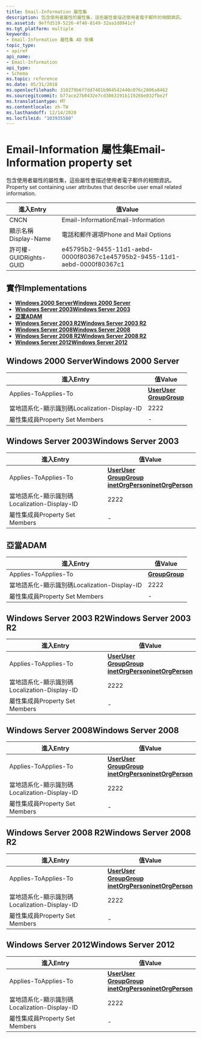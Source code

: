 ```yaml
---
title: Email-Information 屬性集
description: 包含使用者屬性的屬性集，這些屬性會描述使用者電子郵件的相關資訊。
ms.assetid: 9effd519-5226-4f40-8149-32aa1d0941cf
ms.tgt_platform: multiple
keywords:
- Email-Information 屬性集 AD 架構
topic_type:
- apiref
api_name:
- Email-Information
api_type:
- Schema
ms.topic: reference
ms.date: 05/31/2018
ms.openlocfilehash: 310279b6f7dd7481b904542440c076c2006a8462
ms.sourcegitcommit: b77ace27b0432e7cd3863191b11926be032fbe2f
ms.translationtype: MT
ms.contentlocale: zh-TW
ms.lasthandoff: 12/14/2020
ms.locfileid: "103935580"
---
```

# <a name="email-information-property-set"></a><span data-ttu-id="05028-104">Email-Information 屬性集</span><span class="sxs-lookup"><span data-stu-id="05028-104">Email-Information property set</span></span>

<span data-ttu-id="05028-105">包含使用者屬性的屬性集，這些屬性會描述使用者電子郵件的相關資訊。</span><span class="sxs-lookup"><span data-stu-id="05028-105">Property set containing user attributes that describe user email related information.</span></span>



| <span data-ttu-id="05028-106">進入</span><span class="sxs-lookup"><span data-stu-id="05028-106">Entry</span></span> | <span data-ttu-id="05028-107">值</span><span class="sxs-lookup"><span data-stu-id="05028-107">Value</span></span> |
|--------------|--------------------------------------|
| <span data-ttu-id="05028-108">CN</span><span class="sxs-lookup"><span data-stu-id="05028-108">CN</span></span>           | <span data-ttu-id="05028-109">Email-Information</span><span class="sxs-lookup"><span data-stu-id="05028-109">Email-Information</span></span>                    |
| <span data-ttu-id="05028-110">顯示名稱</span><span class="sxs-lookup"><span data-stu-id="05028-110">Display-Name</span></span> | <span data-ttu-id="05028-111">電話和郵件選項</span><span class="sxs-lookup"><span data-stu-id="05028-111">Phone and Mail Options</span></span>               |
| <span data-ttu-id="05028-112">許可權-GUID</span><span class="sxs-lookup"><span data-stu-id="05028-112">Rights-GUID</span></span>  | <span data-ttu-id="05028-113">e45795b2-9455-11d1-aebd-0000f80367c1</span><span class="sxs-lookup"><span data-stu-id="05028-113">e45795b2-9455-11d1-aebd-0000f80367c1</span></span> |



## <a name="implementations"></a><span data-ttu-id="05028-114">實作</span><span class="sxs-lookup"><span data-stu-id="05028-114">Implementations</span></span>

-   [<span data-ttu-id="05028-115">**Windows 2000 Server**</span><span class="sxs-lookup"><span data-stu-id="05028-115">**Windows 2000 Server**</span></span>](#windows-2000-server)
-   [<span data-ttu-id="05028-116">**Windows Server 2003**</span><span class="sxs-lookup"><span data-stu-id="05028-116">**Windows Server 2003**</span></span>](#windows-server-2003)
-   [<span data-ttu-id="05028-117">**亞當**</span><span class="sxs-lookup"><span data-stu-id="05028-117">**ADAM**</span></span>](#adam)
-   [<span data-ttu-id="05028-118">**Windows Server 2003 R2**</span><span class="sxs-lookup"><span data-stu-id="05028-118">**Windows Server 2003 R2**</span></span>](#windows-server-2003-r2)
-   [<span data-ttu-id="05028-119">**Windows Server 2008**</span><span class="sxs-lookup"><span data-stu-id="05028-119">**Windows Server 2008**</span></span>](#windows-server-2008)
-   [<span data-ttu-id="05028-120">**Windows Server 2008 R2**</span><span class="sxs-lookup"><span data-stu-id="05028-120">**Windows Server 2008 R2**</span></span>](#windows-server-2008-r2)
-   [<span data-ttu-id="05028-121">**Windows Server 2012**</span><span class="sxs-lookup"><span data-stu-id="05028-121">**Windows Server 2012**</span></span>](#windows-server-2012)

## <a name="windows-2000-server"></a><span data-ttu-id="05028-122">Windows 2000 Server</span><span class="sxs-lookup"><span data-stu-id="05028-122">Windows 2000 Server</span></span>



| <span data-ttu-id="05028-123">進入</span><span class="sxs-lookup"><span data-stu-id="05028-123">Entry</span></span> | <span data-ttu-id="05028-124">值</span><span class="sxs-lookup"><span data-stu-id="05028-124">Value</span></span> |
|-------------------------|-----------------------------------------------------------------------|
| <span data-ttu-id="05028-125">Applies-To</span><span class="sxs-lookup"><span data-stu-id="05028-125">Applies-To</span></span>              | [<span data-ttu-id="05028-126">**User**</span><span class="sxs-lookup"><span data-stu-id="05028-126">**User**</span></span>](c-user.md)<br/> [<span data-ttu-id="05028-127">**Group**</span><span class="sxs-lookup"><span data-stu-id="05028-127">**Group**</span></span>](c-group.md)<br/> |
| <span data-ttu-id="05028-128">當地語系化-顯示識別碼</span><span class="sxs-lookup"><span data-stu-id="05028-128">Localization-Display-ID</span></span> | <span data-ttu-id="05028-129">22</span><span class="sxs-lookup"><span data-stu-id="05028-129">22</span></span>                                                                    |
| <span data-ttu-id="05028-130">屬性集成員</span><span class="sxs-lookup"><span data-stu-id="05028-130">Property Set Members</span></span>    | \-                                                                    |



## <a name="windows-server-2003"></a><span data-ttu-id="05028-131">Windows Server 2003</span><span class="sxs-lookup"><span data-stu-id="05028-131">Windows Server 2003</span></span>



| <span data-ttu-id="05028-132">進入</span><span class="sxs-lookup"><span data-stu-id="05028-132">Entry</span></span> | <span data-ttu-id="05028-133">值</span><span class="sxs-lookup"><span data-stu-id="05028-133">Value</span></span> |
|-------------------------|---------------------------------------------------------------------------------------------------------------------------|
| <span data-ttu-id="05028-134">Applies-To</span><span class="sxs-lookup"><span data-stu-id="05028-134">Applies-To</span></span>              | [<span data-ttu-id="05028-135">**User**</span><span class="sxs-lookup"><span data-stu-id="05028-135">**User**</span></span>](c-user.md)<br/> [<span data-ttu-id="05028-136">**Group**</span><span class="sxs-lookup"><span data-stu-id="05028-136">**Group**</span></span>](c-group.md)<br/> [<span data-ttu-id="05028-137">**inetOrgPerson**</span><span class="sxs-lookup"><span data-stu-id="05028-137">**inetOrgPerson**</span></span>](c-inetorgperson.md)<br/> |
| <span data-ttu-id="05028-138">當地語系化-顯示識別碼</span><span class="sxs-lookup"><span data-stu-id="05028-138">Localization-Display-ID</span></span> | <span data-ttu-id="05028-139">22</span><span class="sxs-lookup"><span data-stu-id="05028-139">22</span></span>                                                                                                                        |
| <span data-ttu-id="05028-140">屬性集成員</span><span class="sxs-lookup"><span data-stu-id="05028-140">Property Set Members</span></span>    | \-                                                                                                                        |



## <a name="adam"></a><span data-ttu-id="05028-141">亞當</span><span class="sxs-lookup"><span data-stu-id="05028-141">ADAM</span></span>



| <span data-ttu-id="05028-142">進入</span><span class="sxs-lookup"><span data-stu-id="05028-142">Entry</span></span> | <span data-ttu-id="05028-143">值</span><span class="sxs-lookup"><span data-stu-id="05028-143">Value</span></span> |
|-------------------------|-------------------------------------|
| <span data-ttu-id="05028-144">Applies-To</span><span class="sxs-lookup"><span data-stu-id="05028-144">Applies-To</span></span>              | [<span data-ttu-id="05028-145">**Group**</span><span class="sxs-lookup"><span data-stu-id="05028-145">**Group**</span></span>](c-group.md)<br/> |
| <span data-ttu-id="05028-146">當地語系化-顯示識別碼</span><span class="sxs-lookup"><span data-stu-id="05028-146">Localization-Display-ID</span></span> | <span data-ttu-id="05028-147">22</span><span class="sxs-lookup"><span data-stu-id="05028-147">22</span></span>                                  |
| <span data-ttu-id="05028-148">屬性集成員</span><span class="sxs-lookup"><span data-stu-id="05028-148">Property Set Members</span></span>    | \-                                  |



## <a name="windows-server-2003-r2"></a><span data-ttu-id="05028-149">Windows Server 2003 R2</span><span class="sxs-lookup"><span data-stu-id="05028-149">Windows Server 2003 R2</span></span>



| <span data-ttu-id="05028-150">進入</span><span class="sxs-lookup"><span data-stu-id="05028-150">Entry</span></span> | <span data-ttu-id="05028-151">值</span><span class="sxs-lookup"><span data-stu-id="05028-151">Value</span></span> |
|-------------------------|---------------------------------------------------------------------------------------------------------------------------|
| <span data-ttu-id="05028-152">Applies-To</span><span class="sxs-lookup"><span data-stu-id="05028-152">Applies-To</span></span>              | [<span data-ttu-id="05028-153">**User**</span><span class="sxs-lookup"><span data-stu-id="05028-153">**User**</span></span>](c-user.md)<br/> [<span data-ttu-id="05028-154">**Group**</span><span class="sxs-lookup"><span data-stu-id="05028-154">**Group**</span></span>](c-group.md)<br/> [<span data-ttu-id="05028-155">**inetOrgPerson**</span><span class="sxs-lookup"><span data-stu-id="05028-155">**inetOrgPerson**</span></span>](c-inetorgperson.md)<br/> |
| <span data-ttu-id="05028-156">當地語系化-顯示識別碼</span><span class="sxs-lookup"><span data-stu-id="05028-156">Localization-Display-ID</span></span> | <span data-ttu-id="05028-157">22</span><span class="sxs-lookup"><span data-stu-id="05028-157">22</span></span>                                                                                                                        |
| <span data-ttu-id="05028-158">屬性集成員</span><span class="sxs-lookup"><span data-stu-id="05028-158">Property Set Members</span></span>    | \-                                                                                                                        |



## <a name="windows-server-2008"></a><span data-ttu-id="05028-159">Windows Server 2008</span><span class="sxs-lookup"><span data-stu-id="05028-159">Windows Server 2008</span></span>



| <span data-ttu-id="05028-160">進入</span><span class="sxs-lookup"><span data-stu-id="05028-160">Entry</span></span> | <span data-ttu-id="05028-161">值</span><span class="sxs-lookup"><span data-stu-id="05028-161">Value</span></span> |
|-------------------------|---------------------------------------------------------------------------------------------------------------------------|
| <span data-ttu-id="05028-162">Applies-To</span><span class="sxs-lookup"><span data-stu-id="05028-162">Applies-To</span></span>              | [<span data-ttu-id="05028-163">**User**</span><span class="sxs-lookup"><span data-stu-id="05028-163">**User**</span></span>](c-user.md)<br/> [<span data-ttu-id="05028-164">**Group**</span><span class="sxs-lookup"><span data-stu-id="05028-164">**Group**</span></span>](c-group.md)<br/> [<span data-ttu-id="05028-165">**inetOrgPerson**</span><span class="sxs-lookup"><span data-stu-id="05028-165">**inetOrgPerson**</span></span>](c-inetorgperson.md)<br/> |
| <span data-ttu-id="05028-166">當地語系化-顯示識別碼</span><span class="sxs-lookup"><span data-stu-id="05028-166">Localization-Display-ID</span></span> | <span data-ttu-id="05028-167">22</span><span class="sxs-lookup"><span data-stu-id="05028-167">22</span></span>                                                                                                                        |
| <span data-ttu-id="05028-168">屬性集成員</span><span class="sxs-lookup"><span data-stu-id="05028-168">Property Set Members</span></span>    | \-                                                                                                                        |



## <a name="windows-server-2008-r2"></a><span data-ttu-id="05028-169">Windows Server 2008 R2</span><span class="sxs-lookup"><span data-stu-id="05028-169">Windows Server 2008 R2</span></span>



| <span data-ttu-id="05028-170">進入</span><span class="sxs-lookup"><span data-stu-id="05028-170">Entry</span></span> | <span data-ttu-id="05028-171">值</span><span class="sxs-lookup"><span data-stu-id="05028-171">Value</span></span> |
|-------------------------|---------------------------------------------------------------------------------------------------------------------------|
| <span data-ttu-id="05028-172">Applies-To</span><span class="sxs-lookup"><span data-stu-id="05028-172">Applies-To</span></span>              | [<span data-ttu-id="05028-173">**User**</span><span class="sxs-lookup"><span data-stu-id="05028-173">**User**</span></span>](c-user.md)<br/> [<span data-ttu-id="05028-174">**Group**</span><span class="sxs-lookup"><span data-stu-id="05028-174">**Group**</span></span>](c-group.md)<br/> [<span data-ttu-id="05028-175">**inetOrgPerson**</span><span class="sxs-lookup"><span data-stu-id="05028-175">**inetOrgPerson**</span></span>](c-inetorgperson.md)<br/> |
| <span data-ttu-id="05028-176">當地語系化-顯示識別碼</span><span class="sxs-lookup"><span data-stu-id="05028-176">Localization-Display-ID</span></span> | <span data-ttu-id="05028-177">22</span><span class="sxs-lookup"><span data-stu-id="05028-177">22</span></span>                                                                                                                        |
| <span data-ttu-id="05028-178">屬性集成員</span><span class="sxs-lookup"><span data-stu-id="05028-178">Property Set Members</span></span>    | \-                                                                                                                        |



## <a name="windows-server-2012"></a><span data-ttu-id="05028-179">Windows Server 2012</span><span class="sxs-lookup"><span data-stu-id="05028-179">Windows Server 2012</span></span>



| <span data-ttu-id="05028-180">進入</span><span class="sxs-lookup"><span data-stu-id="05028-180">Entry</span></span> | <span data-ttu-id="05028-181">值</span><span class="sxs-lookup"><span data-stu-id="05028-181">Value</span></span> |
|-------------------------|---------------------------------------------------------------------------------------------------------------------------|
| <span data-ttu-id="05028-182">Applies-To</span><span class="sxs-lookup"><span data-stu-id="05028-182">Applies-To</span></span>              | [<span data-ttu-id="05028-183">**User**</span><span class="sxs-lookup"><span data-stu-id="05028-183">**User**</span></span>](c-user.md)<br/> [<span data-ttu-id="05028-184">**Group**</span><span class="sxs-lookup"><span data-stu-id="05028-184">**Group**</span></span>](c-group.md)<br/> [<span data-ttu-id="05028-185">**inetOrgPerson**</span><span class="sxs-lookup"><span data-stu-id="05028-185">**inetOrgPerson**</span></span>](c-inetorgperson.md)<br/> |
| <span data-ttu-id="05028-186">當地語系化-顯示識別碼</span><span class="sxs-lookup"><span data-stu-id="05028-186">Localization-Display-ID</span></span> | <span data-ttu-id="05028-187">22</span><span class="sxs-lookup"><span data-stu-id="05028-187">22</span></span>                                                                                                                        |
| <span data-ttu-id="05028-188">屬性集成員</span><span class="sxs-lookup"><span data-stu-id="05028-188">Property Set Members</span></span>    | \-                                                                                                                        |



 

 





